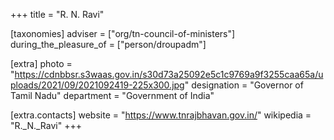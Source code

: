 +++
title = "R. N. Ravi"

[taxonomies]
adviser = ["org/tn-council-of-ministers"]
during_the_pleasure_of = ["person/droupadm"]

[extra]
photo = "https://cdnbbsr.s3waas.gov.in/s30d73a25092e5c1c9769a9f3255caa65a/uploads/2021/09/2021092419-225x300.jpg"
designation = "Governor of Tamil Nadu"
department = "Government of India"

[extra.contacts]
website = "https://www.tnrajbhavan.gov.in/"
wikipedia = "R._N._Ravi"
+++